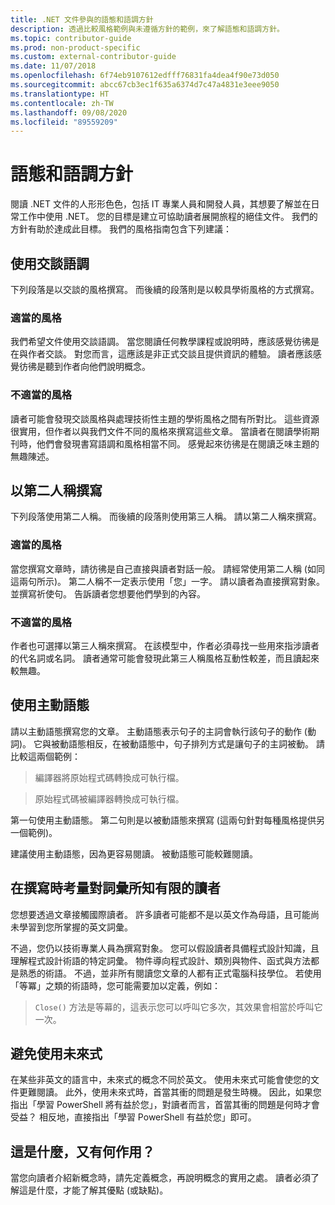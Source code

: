 ```yaml
---
title: .NET 文件參與的語態和語調方針
description: 透過比較風格範例與未遵循方針的範例，來了解語態和語調方針。
ms.topic: contributor-guide
ms.prod: non-product-specific
ms.custom: external-contributor-guide
ms.date: 11/07/2018
ms.openlocfilehash: 6f74eb9107612edfff76831fa4dea4f90e73d050
ms.sourcegitcommit: abcc67cb3ec1f635a6374d7c47a4831e3eee9050
ms.translationtype: HT
ms.contentlocale: zh-TW
ms.lasthandoff: 09/08/2020
ms.locfileid: "89559209"
---
```

# <a name="voice-and-tone-guidelines"></a>語態和語調方針

閱讀 .NET 文件的人形形色色，包括 IT 專業人員和開發人員，其想要了解並在日常工作中使用 .NET。 您的目標是建立可協助讀者展開旅程的絕佳文件。 我們的方針有助於達成此目標。 我們的風格指南包含下列建議：

## <a name="use-a-conversational-tone"></a>使用交談語調

下列段落是以交談的風格撰寫。 而後續的段落則是以較具學術風格的方式撰寫。

### <a name="appropriate-style"></a>適當的風格

我們希望文件使用交談語調。 當您閱讀任何教學課程或說明時，應該感覺彷彿是在與作者交談。 對您而言，這應該是非正式交談且提供資訊的體驗。 讀者應該感覺彷彿是聽到作者向他們說明概念。

### <a name="inappropriate-style"></a>不適當的風格

讀者可能會發現交談風格與處理技術性主題的學術風格之間有所對比。 這些資源很實用，但作者以與我們文件不同的風格來撰寫這些文章。 當讀者在閱讀學術期刊時，他們會發現書寫語調和風格相當不同。 感覺起來彷彿是在閱讀乏味主題的無趣陳述。  

## <a name="write-in-second-person"></a>以第二人稱撰寫

下列段落使用第二人稱。 而後續的段落則使用第三人稱。 請以第二人稱來撰寫。

### <a name="appropriate-style"></a>適當的風格

當您撰寫文章時，請彷彿是自己直接與讀者對話一般。 請經常使用第二人稱 (如同這兩句所示)。 第二人稱不一定表示使用「您」一字。 請以讀者為直接撰寫對象。 並撰寫祈使句。 告訴讀者您想要他們學到的內容。

### <a name="inappropriate-style"></a>不適當的風格

作者也可選擇以第三人稱來撰寫。 在該模型中，作者必須尋找一些用來指涉讀者的代名詞或名詞。 讀者通常可能會發現此第三人稱風格互動性較差，而且讀起來較無趣。

## <a name="use-active-voice"></a>使用主動語態

請以主動語態撰寫您的文章。 主動語態表示句子的主詞會執行該句子的動作 (動詞)。 它與被動語態相反，在被動語態中，句子排列方式是讓句子的主詞被動。 請比較這兩個範例：

>編譯器將原始程式碼轉換成可執行檔。

>原始程式碼被編譯器轉換成可執行檔。

第一句使用主動語態。 第二句則是以被動語態來撰寫 (這兩句針對每種風格提供另一個範例)。

建議使用主動語態，因為更容易閱讀。 被動語態可能較難閱讀。

## <a name="write-for-readers-who-may-have-a-limited-vocabulary"></a>在撰寫時考量對詞彙所知有限的讀者

您想要透過文章接觸國際讀者。 許多讀者可能都不是以英文作為母語，且可能尚未學習到您所掌握的英文詞彙。

不過，您仍以技術專業人員為撰寫對象。 您可以假設讀者具備程式設計知識，且理解程式設計術語的特定詞彙。 物件導向程式設計、類別與物件、函式與方法都是熟悉的術語。 不過，並非所有閱讀您文章的人都有正式電腦科技學位。 若使用「等冪」之類的術語時，您可能需要加以定義，例如：

> `Close()` 方法是等幕的，這表示您可以呼叫它多次，其效果會相當於呼叫它一次。

## <a name="avoid-future-tense"></a>避免使用未來式

在某些非英文的語言中，未來式的概念不同於英文。 使用未來式可能會使您的文件更難閱讀。 此外，使用未來式時，首當其衝的問題是發生時機。 因此，如果您指出「學習 PowerShell 將有益於您」，對讀者而言，首當其衝的問題是何時才會受益？ 相反地，直接指出「學習 PowerShell 有益於您」即可。

## <a name="what-is-it---so-what"></a>這是什麼，又有何作用？

當您向讀者介紹新概念時，請先定義概念，再說明概念的實用之處。 讀者必須了解這是什麼，才能了解其優點 (或缺點)。
